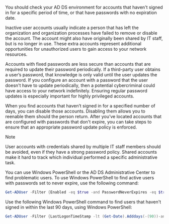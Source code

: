 You should check your AD DS environment for accounts that haven't signed in for a specific period of time, or that have passwords with no expiration date.

Inactive user accounts usually indicate a person that has left the organization and organization processes have failed to remove or disable the account. The account might also have originally been shared by IT staff, but is no longer in use. These extra accounts represent additional opportunities for unauthorized users to gain access to your network resources.

Accounts with fixed passwords are less secure than accounts that are required to update their password periodically. If a third-party user obtains a user’s password, that knowledge is only valid until the user updates the password. If you configure an account with a password that the user doesn't have to update periodically, then a potential cybercriminal could have access to your network indefinitely. Ensuring regular password updates is especially important for highly privileged accounts.

When you find accounts that haven’t signed in for a specified number of days, you can disable those accounts. Disabling them allows you to reenable them should the person return. After you’ve located accounts that are configured with passwords that don't expire, you can take steps to ensure that an appropriate password update policy is enforced.

> [!NOTE]
> User accounts with credentials shared by multiple IT staff members should be avoided, even if they have a strong password policy. Shared accounts make it hard to track which individual  performed a specific administrative task.

You can use Windows PowerShell or the AD DS Administrative Center to find problematic users. To use Windows PowerShell to find active users with passwords set to never expire, use the following command:

```powershell
Get-ADUser -Filter {Enabled -eq $true -and PasswordNeverExpires -eq $true}

```

Use the following Windows PowerShell command to find users that haven't signed in within the last 90 days, using Windows PowerShell:

```powershell
Get-ADUser -Filter {LastLogonTimeStamp -lt (Get-Date).Adddays(-(90))-and enabled -eq $true} -Properties LastLogonTimeStamp

```
